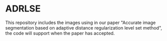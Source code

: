 # ADRLSE
This repository includes the images using in our paper "Accurate image segmentation based on adaptive distance regularization level set method", the code will support when the paper has accepted.
